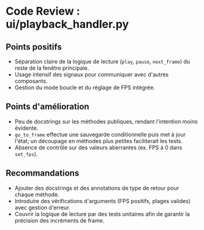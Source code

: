 # Code Review : ui/playback_handler.py

## Points positifs
- Séparation claire de la logique de lecture (`play`, `pause`, `next_frame`) du reste de la fenêtre principale.
- Usage intensif des signaux pour communiquer avec d'autres composants.
- Gestion du mode boucle et du réglage de FPS intégrée.

## Points d'amélioration
- Peu de docstrings sur les méthodes publiques, rendant l'intention moins évidente.
- `go_to_frame` effectue une sauvegarde conditionnelle puis met à jour l'état; un découpage en méthodes plus petites faciliterait les tests.
- Absence de contrôle sur des valeurs aberrantes (ex. FPS à 0 dans `set_fps`).

## Recommandations
- Ajouter des docstrings et des annotations de type de retour pour chaque méthode.
- Introduire des vérifications d'arguments (FPS positifs, plages valides) avec gestion d'erreur.
- Couvrir la logique de lecture par des tests unitaires afin de garantir la précision des incréments de frame.
